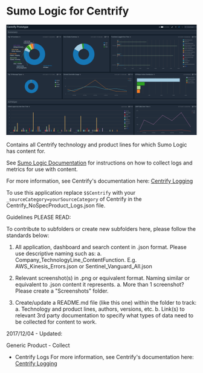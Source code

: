 # Sumo Logic for Centrify

![Centrify_NoSpecProduct_Logs.png](Screenshots/Centrify_NoSpecProduct_Logs.png)

Contains all Centrify technology and product lines for which Sumo Logic has content for.

See [Sumo Logic Documentation](https://help.sumologic.com/) for instructions on how to collect logs and metrics for use with content.

For more information, see Centrify's documentation here:
[Centrify Logging](https://docs.centrify.com/en/centrify/macadmin/index.html#page/macadmin/adm_troubleshooting_EnableLogging.html)

To use this application replace `$$Centrify` with your `_sourceCategory=yourSourceCategory` of Centrify in the Centrify_NoSpecProduct_Logs.json file.


Guidelines PLEASE READ:

To contribute to subfolders or create new subfolders here, please follow the standards below:

1. All application, dashboard and search content in .json format. Please use descriptive naming such as:
   a. Company_TechnologyLine_ContentFunction. E.g. AWS_Kinesis_Errors.json or Sentinel_Vanguard_All.json

2. Relevant screenshot(s) in .png or equivalent format. Naming similar or equivalent to .json content it represents.
   a. More than 1 screenshot? Please create a "Screenshots" folder.

3. Create/update a README.md file (like this one) within the folder to track:
   a. Technology and product lines, authors, versions, etc.
   b. Link(s) to relevant 3rd party documentation to specify what types of data need to be collected for content to work.

2017/12/04 - Updated:

  Generic Product - Collect
  - Centrify Logs
  For more information, see Centrify's documentation here:
  [Centrify Logging](https://docs.centrify.com/en/centrify/macadmin/index.html#page/macadmin/adm_troubleshooting_EnableLogging.html)


